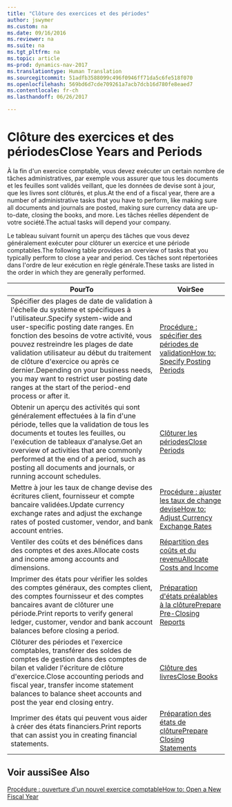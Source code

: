 ```yaml
---
title: "Clôture des exercices et des périodes"
author: jswymer
ms.custom: na
ms.date: 09/16/2016
ms.reviewer: na
ms.suite: na
ms.tgt_pltfrm: na
ms.topic: article
ms-prod: dynamics-nav-2017
ms.translationtype: Human Translation
ms.sourcegitcommit: 51adfb3588099c496f0946ff71da5c6fe518f070
ms.openlocfilehash: 569bd6d7cde709261a7acb7dcb16d780fe8eaed7
ms.contentlocale: fr-ch
ms.lasthandoff: 06/26/2017

---
```

# <a name="close-years-and-periods"></a><span data-ttu-id="b2d31-102">Clôture des exercices et des périodes</span><span class="sxs-lookup"><span data-stu-id="b2d31-102">Close Years and Periods</span></span>
<span data-ttu-id="b2d31-103">À la fin d'un exercice comptable, vous devez exécuter un certain nombre de tâches administratives, par exemple vous assurer que tous les documents et les feuilles sont validés veillant, que les données de devise sont à jour, que les livres sont clôturés, et plus.</span><span class="sxs-lookup"><span data-stu-id="b2d31-103">At the end of a fiscal year, there are a number of administrative tasks that you have to perform, like making sure all documents and journals are posted, making sure currency data are up-to-date, closing the books, and more.</span></span> <span data-ttu-id="b2d31-104">Les tâches réelles dépendent de votre société.</span><span class="sxs-lookup"><span data-stu-id="b2d31-104">The actual tasks will depend your company.</span></span>

<span data-ttu-id="b2d31-105">Le tableau suivant fournit un aperçu des tâches que vous devez généralement exécuter pour clôturer un exercice et une période comptables.</span><span class="sxs-lookup"><span data-stu-id="b2d31-105">The following table provides an overview of tasks that you typically perform to close a year and period.</span></span> <span data-ttu-id="b2d31-106">Ces tâches sont répertoriées dans l'ordre de leur exécution en règle générale.</span><span class="sxs-lookup"><span data-stu-id="b2d31-106">These tasks are listed in the order in which they are generally performed.</span></span>

|<span data-ttu-id="b2d31-107">Pour</span><span class="sxs-lookup"><span data-stu-id="b2d31-107">To</span></span>     |<span data-ttu-id="b2d31-108">Voir</span><span class="sxs-lookup"><span data-stu-id="b2d31-108">See</span></span>                   |
|-------|----------------------|
|<span data-ttu-id="b2d31-109">Spécifier des plages de date de validation à l'échelle du système et spécifiques à l'utilisateur.</span><span class="sxs-lookup"><span data-stu-id="b2d31-109">Specify system-wide and user-specific posting date ranges.</span></span> <span data-ttu-id="b2d31-110">En fonction des besoins de votre activité, vous pouvez restreindre les plages de date validation utilisateur au début du traitement de clôture d'exercice ou après ce dernier.</span><span class="sxs-lookup"><span data-stu-id="b2d31-110">Depending on your business needs, you may want to restrict user posting date ranges at the start of the period-end process or after it.</span></span>|[<span data-ttu-id="b2d31-111">Procédure : spécifier des périodes de validation</span><span class="sxs-lookup"><span data-stu-id="b2d31-111">How to: Specify Posting Periods</span></span>](finance-setup-how-specify-posting-periods.md)|
|<span data-ttu-id="b2d31-112">Obtenir un aperçu des activités qui sont généralement effectuées à la fin d'une période, telles que la validation de tous les documents et toutes les feuilles, ou l'exécution de tableaux d'analyse.</span><span class="sxs-lookup"><span data-stu-id="b2d31-112">Get an overview of activities that are commonly performed at the end of a period, such as posting all documents and journals, or running account schedules.</span></span>|[<span data-ttu-id="b2d31-113">Clôturer les périodes</span><span class="sxs-lookup"><span data-stu-id="b2d31-113">Close Periods</span></span>](year-how-complete-period-end-processes.md)|
|<span data-ttu-id="b2d31-114">Mettre à jour les taux de change devise des écritures client, fournisseur et compte bancaire validées.</span><span class="sxs-lookup"><span data-stu-id="b2d31-114">Update currency exchange rates and adjust the exchange rates of posted customer, vendor, and bank account entries.</span></span>|[<span data-ttu-id="b2d31-115">Procédure : ajuster les taux de change devise</span><span class="sxs-lookup"><span data-stu-id="b2d31-115">How to: Adjust Currency Exchange Rates</span></span>](finance-setup-setup-currencies.md)|
|<span data-ttu-id="b2d31-116">Ventiler des coûts et des bénéfices dans des comptes et des axes.</span><span class="sxs-lookup"><span data-stu-id="b2d31-116">Allocate costs and income among accounts and dimensions.</span></span>|[<span data-ttu-id="b2d31-117">Répartition des coûts et du revenu</span><span class="sxs-lookup"><span data-stu-id="b2d31-117">Allocate Costs and Income</span></span>](year-allocate-costs-income.md)|
|<span data-ttu-id="b2d31-118">Imprimer des états pour vérifier les soldes des comptes généraux, des comptes client, des comptes fournisseur et des comptes bancaires avant de clôturer une période.</span><span class="sxs-lookup"><span data-stu-id="b2d31-118">Print reports to verify general ledger, customer, vendor and bank account balances before closing a period.</span></span>|[<span data-ttu-id="b2d31-119">Préparation d'états préalables à la clôture</span><span class="sxs-lookup"><span data-stu-id="b2d31-119">Prepare Pre-Closing Reports</span></span>](year-prepare-preclose-reports.md)|
|<span data-ttu-id="b2d31-120">Clôturer des périodes et l'exercice comptables, transférer des soldes de comptes de gestion dans des comptes de bilan et valider l'écriture de clôture d'exercice.</span><span class="sxs-lookup"><span data-stu-id="b2d31-120">Close accounting periods and fiscal year, transfer income statement balances to balance sheet accounts and post the year end closing entry.</span></span>|[<span data-ttu-id="b2d31-121">Clôture des livres</span><span class="sxs-lookup"><span data-stu-id="b2d31-121">Close Books</span></span>](year-close-books.md)|
|<span data-ttu-id="b2d31-122">Imprimer des états qui peuvent vous aider à créer des états financiers.</span><span class="sxs-lookup"><span data-stu-id="b2d31-122">Print reports that can assist you in creating financial statements.</span></span>|[<span data-ttu-id="b2d31-123">Préparation des états de clôture</span><span class="sxs-lookup"><span data-stu-id="b2d31-123">Prepare Closing Statements</span></span>](year-prepare-close-statements.md)|

## <a name="see-also"></a><span data-ttu-id="b2d31-124">Voir aussi</span><span class="sxs-lookup"><span data-stu-id="b2d31-124">See Also</span></span>
[<span data-ttu-id="b2d31-125">Procédure : ouverture d'un nouvel exercice comptable</span><span class="sxs-lookup"><span data-stu-id="b2d31-125">How to: Open a New Fiscal Year</span></span>](finance-setup-how-open-new-fiscal-year.md)

